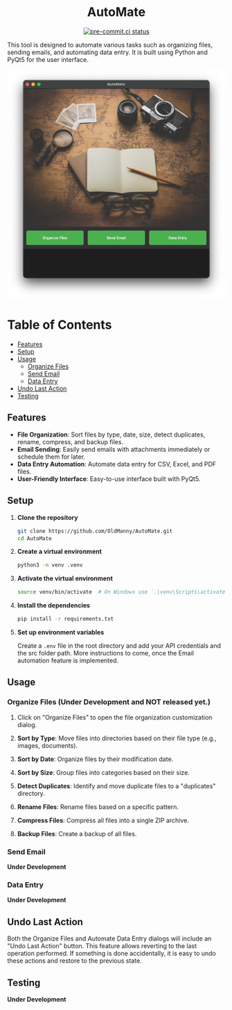 <h1 align="center">AutoMate</h1>

<div align="center">

[![pre-commit.ci status](https://results.pre-commit.ci/badge/github/OldManny/AutoMate/main.svg)](https://results.pre-commit.ci/latest/github/OldManny/AutoMate/main)

</div>

This tool is designed to automate various tasks such as organizing files, sending emails, and automating data entry. It is built using Python and PyQt5 for the user interface.

<p align="center">
  <img src="images/MainInterface.png" alt="Main Interface" />
</p>


# Table of Contents

- [Features](#features)
- [Setup](#setup)
- [Usage](#usage)
  - [Organize Files](#organize-files)
  - [Send Email](#send-emails)
  - [Data Entry](#automate-data-entry)
- [Undo Last Action](#undo-last-action)
- [Testing](#testing)


## Features

- **File Organization**: Sort files by type, date, size, detect duplicates, rename, compress, and backup files.
- **Email Sending**: Easily send emails with attachments immediately or schedule them for later.
- **Data Entry Automation**: Automate data entry for CSV, Excel, and PDF files.
- **User-Friendly Interface**: Easy-to-use interface built with PyQt5.


## Setup

1. **Clone the repository**

    ```sh
    git clone https://github.com/OldManny/AutoMate.git
    cd AutoMate
    ```

2. **Create a virtual environment**

    ```sh
    python3 -m venv .venv
    ```

3. **Activate the virtual environment**

    ```sh
    source venv/bin/activate  # On Windows use `.\venv\Scripts\activate`
    ```

4. **Install the dependencies**

    ```sh
    pip install -r requirements.txt
    ```

5. **Set up environment variables**

    Create a `.env` file in the root directory and add your API credentials and the src folder path. More instructions to come, once the Email automation feature is implemented.



## Usage


### Organize Files (Under Development and NOT released yet.)

1. Click on "Organize Files" to open the file organization customization dialog.

2. **Sort by Type**: Move files into directories based on their file type (e.g., images, documents).

3. **Sort by Date**: Organize files by their modification date.

4. **Sort by Size**: Group files into categories based on their size.

5. **Detect Duplicates**: Identify and move duplicate files to a "duplicates" directory.

6. **Rename Files**: Rename files based on a specific pattern.

7. **Compress Files**: Compress all files into a single ZIP archive.

8. **Backup Files**: Create a backup of all files.


### Send Email

**Under Development**


### Data Entry

**Under Development**


## Undo Last Action

Both the Organize Files and Automate Data Entry dialogs will include an "Undo Last Action" button. This feature allows reverting to the last operation performed. If something is done accidentally, it is easy to undo these actions and restore to the previous state.


## Testing

**Under Development**
